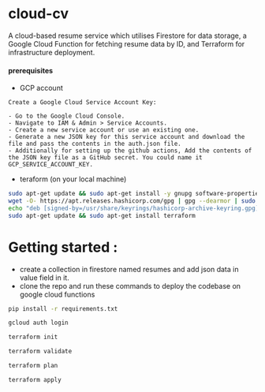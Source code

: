 # cloud-cv

A cloud-based resume service which utilises Firestore for data storage, a Google Cloud Function for fetching resume data by ID, and Terraform for infrastructure deployment.

#### prerequisites

- GCP account

```
Create a Google Cloud Service Account Key:

- Go to the Google Cloud Console.
- Navigate to IAM & Admin > Service Accounts.
- Create a new service account or use an existing one.
- Generate a new JSON key for this service account and download the file and pass the contents in the auth.json file.
- Additionally for setting up the github actions, Add the contents of the JSON key file as a GitHub secret. You could name it GCP_SERVICE_ACCOUNT_KEY.
```

- teraform (on your local machine)

```bash
sudo apt-get update && sudo apt-get install -y gnupg software-properties-common
wget -O- https://apt.releases.hashicorp.com/gpg | gpg --dearmor | sudo tee /usr/share/keyrings/hashicorp-archive-keyring.gpg
echo "deb [signed-by=/usr/share/keyrings/hashicorp-archive-keyring.gpg] https://apt.releases.hashicorp.com $(lsb_release -cs) main" | sudo tee /etc/apt/sources.list.d/hashicorp.list
sudo apt-get update && sudo apt-get install terraform

```

# Getting started :

- create a collection in firestore named resumes and add json data in value field in it.
- clone the repo and run these commands to deploy the codebase on google cloud functions

```bash
pip install -r requirements.txt

gcloud auth login

terraform init

terraform validate

terraform plan

terraform apply



```
